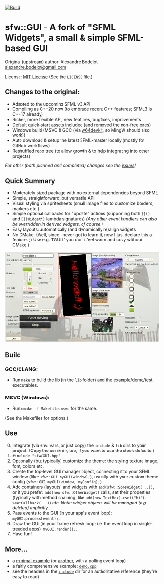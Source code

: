 [![Build](https://github.com/xparq/sfw/actions/workflows/build.yml/badge.svg)](https://github.com/xparq/sfw/actions/workflows/build.yml)

sfw::GUI - A fork of "SFML Widgets", a small & simple SFML-based GUI
====================================================================

Original (upstream) author: Alexandre Bodelot <alexandre.bodelot@gmail.com>

License: [MIT License](http://opensource.org/licenses/MIT) (See the `LICENSE` file.)

## Changes to the original:

- Adapted to the upcoming SFML v3 API
- Compiling as C++20 now (to embrace recent C++ features; SFML3 is C++17 already)
- Richer, more flexible API, new features, bugfixes, improvements
- Default quick-start assets included (and removed the non-free ones)
- Windows build (MSVC & GCC (via [w64devkit](https://github.com/skeeto/w64devkit), so MingW should also work))
- Auto download & setup the latest SFML-master locally (mostly for GitHub workflows)
- Reshuffled repo tree (to allow growth & to help integrating into other projects)

_For other (both planned and completed) changes see the [issues](https://github.com/xparq/sfw/issues)!_

## Quick Summary

- Moderately sized package with no external dependencies beyond SFML
- Simple, straightforward, but versatile API
- Visual styling via spritesheets (small image files to customize borders, markers etc.)
- Simple optional callbacks for "update" actions (supporting both `[]()` and `[](Widget*)` lambda signatures)
  _(Any other event handlers can also be overridden in derived widgets, of course.)_
- Easy layouts: automatically (and dynamically re)align widgets
- No CMake. (Well, since I never got to learn it, now I just declare this a feature. ;)
  Use e.g. TGUI if you don't feel warm and cozy without CMake.)


![screenshot](doc/media/demo-screenshot.png)


## Build

### GCC/CLANG:

- Run `make` to build the lib (in the `lib` folder) and the example/demo/test executables.

### MSVC (Windows):

- Run `nmake -f Makefile.msvc` for the same.

(See the Makefiles for options.)


## Use

0. Integrate (via env. vars, or just copy) the `include` & `lib` dirs to your project.
   (Copy the `asset` dir, too, if you want to use the stock defaults.)
1. `#include "sfw/GUI.hpp"`.
2. Optionally (but typically) customize the theme: the styling texture image, font, colors etc.
3. Create the top-level GUI manager object, connecting it to your SFML window (like: `sfw::GUI myGUI(window);`),
   usually with your custom theme config (`sfw::GUI myGUI(window, myConfig);`)
4. Add containers (layouts) and widgets with `add(sfw::SomeWidget(...))`, or if you prefer: `add(new sfw::OtherWidget)` calls,
   set their properties (typically with method chaining, like `add(new TextBox)->set("hi")->setCallback(...)`) etc.
   _Note: widget objects will be managed (e.g. deleted) implicitly._
5. Pass events to the GUI (in your app's event loop): `myGUI.process(event);`.
6. Draw the GUI (in your frame refresh loop; i.e. the event loop in single-treaded apps): `myGUI.render();`.
7. Have fun!

## More...

* a [minimal example](src/examples/minimal_example.cpp) (or [another](src/examples/minimal_example-polling.cpp), with a polling event loop)
* a fairly comprehensive example: [`demo.cpp`](src/examples/demo.cpp)
* see the headers in the [`include`](include/sfw) dir for an authoritative reference (they're easy to read)
